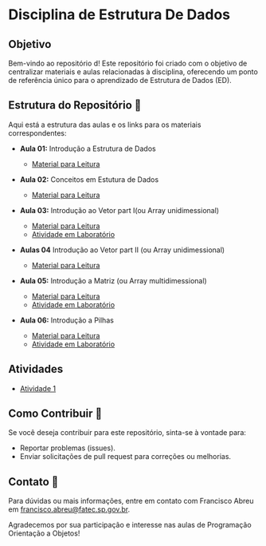 # Disciplina de Estrutura De Dados

## Objetivo
Bem-vindo ao repositório d! Este repositório foi criado com o objetivo de centralizar materiais e aulas relacionadas à disciplina, oferecendo um ponto de referência único para o aprendizado de Estrutura de Dados (ED).

## Estrutura do Repositório 📁
Aqui está a estrutura das aulas e os links para os materiais correspondentes:

- **Aula 01:** Introdução a Estrutura de Dados
  - [Material para Leitura](https://www.canva.com/design/DAF-eHnwXkI/c63WAUFigCN7sX7sZjtY3A/view?utm_content=DAF-eHnwXkI&utm_campaign=designshare&utm_medium=link&utm_source=editor)

- **Aula 02:** Conceitos em Estutura de Dados 
  - [Material para Leitura](https://www.canva.com/design/DAF-eHnwXkI/c63WAUFigCN7sX7sZjtY3A/view?utm_content=DAF-eHnwXkI&utm_campaign=designshare&utm_medium=link&utm_source=editor)

- **Aula 03:** Introdução ao Vetor part I(ou Array unidimessional)
  - [Material para Leitura](https://www.canva.com/design/DAGQF9kKUtA/P6eBAnQ4vUk9FLCZJbFgfw/edit?utm_content=DAGQF9kKUtA&utm_campaign=designshare&utm_medium=link2&utm_source=sharebutton)
  - [Atividade em Laboratório](https://github.com/FATECFV2024/poo-central-2024/tree/main/Aula%2003%20-%20Ola%20Mundo)

- **Aulas 04**  Introdução ao Vetor part II (ou Array unidimessional)
  - [Material para Leitura](https://www.canva.com/design/DAF_xglAJ_k/1pb3ijApU3BsWkYvZfbeeQ/view?utm_content=DAF_xglAJ_k&utm_campaign=designshare&utm_medium=link&utm_source=editor)

- **Aula 05:** Introdução a Matriz (ou Array multidimessional)
  - [Material para Leitura](https://www.canva.com/design/DAGQHUCkA7A/GAS9ShYNJQD55D6rPvBc_A/view?utm_content=DAGQHUCkA7A&utm_campaign=designshare&utm_medium=link&utm_source=editor)
  - [Atividade em Laboratório]()

- **Aula 06:**  Introdução a Pilhas
  - [Material para Leitura](https://www.canva.com/design/DAGQHUCkA7A/GAS9ShYNJQD55D6rPvBc_A/view?utm_content=DAGQHUCkA7A&utm_campaign=designshare&utm_medium=link&utm_source=editor)
  - [Atividade em Laboratório](#)

## Atividades
- [Atividade 1](#)


## Como Contribuir 👥
Se você deseja contribuir para este repositório, sinta-se à vontade para:
- Reportar problemas (issues).
- Enviar solicitações de pull request para correções ou melhorias.

## Contato 📨
Para dúvidas ou mais informações, entre em contato com Francisco Abreu em [francisco.abreu@fatec.sp.gov.br](mailto:francisco.abreu@fatec.sp.gov.br).

Agradecemos por sua participação e interesse nas aulas de Programação Orientação a Objetos!
